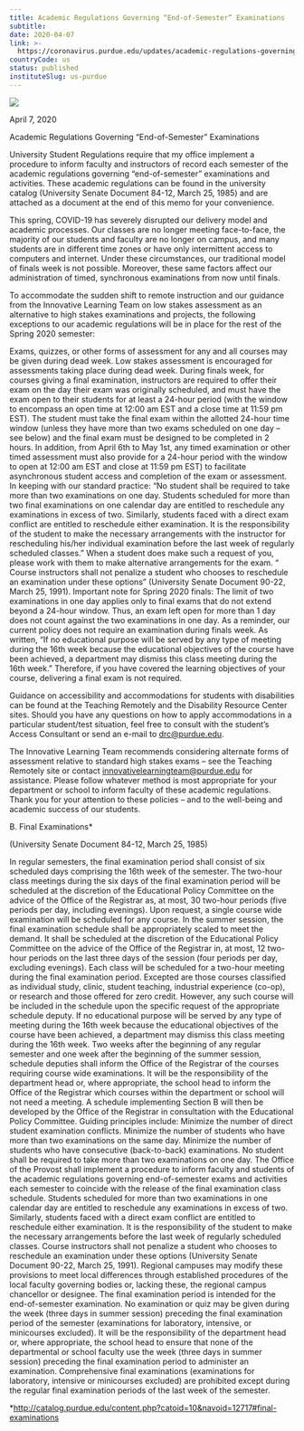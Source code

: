 ```yaml
---
title: Academic Regulations Governing “End-of-Semester” Examinations
subtitle: 
date: 2020-04-07
link: >-
  https://coronavirus.purdue.edu/updates/academic-regulations-governing-end-of-semester-examinations/
countryCode: us
status: published
instituteSlug: us-purdue
---
```

![](https://coronavirus.purdue.edu/app/uploads/2020/04/cropped-purdue-signature-mark-full.png)

April 7, 2020

Academic Regulations Governing “End-of-Semester” Examinations

University Student Regulations require that my office implement a procedure to inform faculty and instructors of record each semester of the academic regulations governing “end-of-semester” examinations and activities. These academic regulations can be found in the university catalog (University Senate Document 84-12, March 25, 1985) and are attached as a document at the end of this memo for your convenience.

This spring, COVID-19 has severely disrupted our delivery model and academic processes. Our classes are no longer meeting face-to-face, the majority of our students and faculty are no longer on campus, and many students are in different time zones or have only intermittent access to computers and internet. Under these circumstances, our traditional model of finals week is not possible. Moreover, these same factors affect our administration of timed, synchronous examinations from now until finals.

To accommodate the sudden shift to remote instruction and our guidance from the Innovative Learning Team on low stakes assessment as an alternative to high stakes examinations and projects, the following exceptions to our academic regulations will be in place for the rest of the Spring 2020 semester:

Exams, quizzes, or other forms of assessment for any and all courses may be given during dead week. Low stakes assessment is encouraged for assessments taking place during dead week. During finals week, for courses giving a final examination, instructors are required to offer their exam on the day their exam was originally scheduled, and must have the exam open to their students for at least a 24-hour period (with the window to encompass an open time at 12:00 am EST and a close time at 11:59 pm EST). The student must take the final exam within the allotted 24-hour time window (unless they have more than two exams scheduled on one day – see below) and the final exam must be designed to be completed in 2 hours. In addition, from April 6th to May 1st, any timed examination or other timed assessment must also provide for a 24-hour period with the window to open at 12:00 am EST and close at 11:59 pm EST) to facilitate asynchronous student access and completion of the exam or assessment. In keeping with our standard practice: “No student shall be required to take more than two examinations on one day. Students scheduled for more than two final examinations on one calendar day are entitled to reschedule any examinations in excess of two. Similarly, students faced with a direct exam conflict are entitled to reschedule either examination. It is the responsibility of the student to make the necessary arrangements with the instructor for rescheduling his/her individual examination before the last week of regularly scheduled classes.” When a student does make such a request of you, please work with them to make alternative arrangements for the exam. “ Course instructors shall not penalize a student who chooses to reschedule an examination under these options” (University Senate Document 90-22, March 25, 1991). Important note for Spring 2020 finals: The limit of two examinations in one day applies only to final exams that do not extend beyond a 24-hour window. Thus, an exam left open for more than 1 day does not count against the two examinations in one day. As a reminder, our current policy does not require an examination during finals week. As written, “If no educational purpose will be served by any type of meeting during the 16th week because the educational objectives of the course have been achieved, a department may dismiss this class meeting during the 16th week.” Therefore, if you have covered the learning objectives of your course, delivering a final exam is not required.

Guidance on accessibility and accommodations for students with disabilities can be found at the Teaching Remotely and the Disability Resource Center sites. Should you have any questions on how to apply accommodations in a particular student/test situation, feel free to consult with the student’s Access Consultant or send an e-mail to drc@purdue.edu.

The Innovative Learning Team recommends considering alternate forms of assessment relative to standard high stakes exams – see the Teaching Remotely site or contact innovativelearningteam@purdue.edu for assistance. Please follow whatever method is most appropriate for your department or school to inform faculty of these academic regulations. Thank you for your attention to these policies – and to the well-being and academic success of our students.

B. Final Examinations*

(University Senate Document 84-12, March 25, 1985)

In regular semesters, the final examination period shall consist of six scheduled days comprising the 16th week of the semester. The two-hour class meetings during the six days of the final examination period will be scheduled at the discretion of the Educational Policy Committee on the advice of the Office of the Registrar as, at most, 30 two-hour periods (five periods per day, including evenings). Upon request, a single course wide examination will be scheduled for any course. In the summer session, the final examination schedule shall be appropriately scaled to meet the demand. It shall be scheduled at the discretion of the Educational Policy Committee on the advice of the Office of the Registrar in, at most, 12 two-hour periods on the last three days of the session (four periods per day, excluding evenings). Each class will be scheduled for a two-hour meeting during the final examination period. Excepted are those courses classified as individual study, clinic, student teaching, industrial experience (co-op), or research and those offered for zero credit. However, any such course will be included in the schedule upon the specific request of the appropriate schedule deputy. If no educational purpose will be served by any type of meeting during the 16th week because the educational objectives of the course have been achieved, a department may dismiss this class meeting during the 16th week. Two weeks after the beginning of any regular semester and one week after the beginning of the summer session, schedule deputies shall inform the Office of the Registrar of the courses requiring course wide examinations. It will be the responsibility of the department head or, where appropriate, the school head to inform the Office of the Registrar which courses within the department or school will not need a meeting. A schedule implementing Section B will then be developed by the Office of the Registrar in consultation with the Educational Policy Committee. Guiding principles include: Minimize the number of direct student examination conflicts. Minimize the number of students who have more than two examinations on the same day. Minimize the number of students who have consecutive (back-to-back) examinations. No student shall be required to take more than two examinations on one day. The Office of the Provost shall implement a procedure to inform faculty and students of the academic regulations governing end-of-semester exams and activities each semester to coincide with the release of the final examination class schedule. Students scheduled for more than two examinations in one calendar day are entitled to reschedule any examinations in excess of two. Similarly, students faced with a direct exam conflict are entitled to reschedule either examination. It is the responsibility of the student to make the necessary arrangements before the last week of regularly scheduled classes. Course instructors shall not penalize a student who chooses to reschedule an examination under these options (University Senate Document 90-22, March 25, 1991). Regional campuses may modify these provisions to meet local differences through established procedures of the local faculty governing bodies or, lacking these, the regional campus chancellor or designee. The final examination period is intended for the end-of-semester examination. No examination or quiz may be given during the week (three days in summer session) preceding the final examination period of the semester (examinations for laboratory, intensive, or minicourses excluded). It will be the responsibility of the department head or, where appropriate, the school head to ensure that none of the departmental or school faculty use the week (three days in summer session) preceding the final examination period to administer an examination. Comprehensive final examinations (examinations for laboratory, intensive or minicourses excluded) are prohibited except during the regular final examination periods of the last week of the semester.

*http://catalog.purdue.edu/content.php?catoid=10&navoid=12717#final-examinations